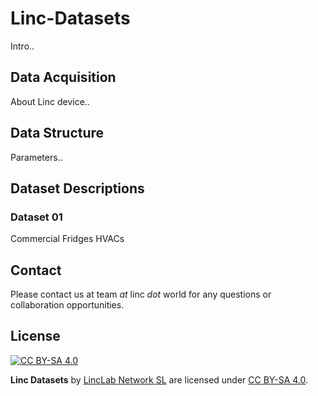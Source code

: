 # Linc-Datasets
Intro..

## Data Acquisition
About Linc device..

## Data Structure
Parameters..

## Dataset Descriptions

### Dataset 01
Commercial
Fridges
HVACs


## Contact
Please contact us at team *at* linc *dot* world for any questions or collaboration opportunities.


## License

[![CC BY-SA 4.0](https://mirrors.creativecommons.org/presskit/buttons/88x31/svg/by-sa.svg)](https://creativecommons.org/licenses/by-sa/4.0)

**Linc Datasets** by [LincLab Network SL](https://www.linc.world) are licensed under [CC BY-SA 4.0](https://creativecommons.org/licenses/by-sa/4.0).
